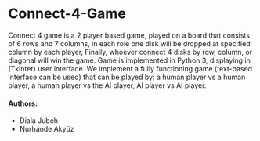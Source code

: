 # Connect-4-Game

Connect 4 game is a 2 player based game, played on a board that consists of 6 rows and 7 columns, in each role one disk will be dropped at specified column by each player, Finally, whoever connect 4 disks by row, column, or diagonal will win the game.
Game is implemented in Python 3, displaying in (Tkinter) user interface. We implement a fully functioning game (text-based interface can be used) that can be played by: a human player vs a human player, a human player vs the AI player, AI player vs AI player.

#### Authors:
- Diala Jubeh
- Nurhande Akyüz
